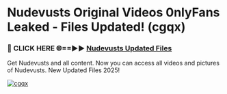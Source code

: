 # Nudevusts Original Videos 0nlyFans Leaked - Files Updated! (cgqx)

<h3>🔴 CLICK HERE 🌐==►► <a href="https://tinyurl.com/y5r63du9" rel="nofollow">Nudevusts Updated Files</a></h3>

Get Nudevusts and all content. Now you can access all videos and pictures of Nudevusts. New Updated Files 2025!

[![cgqx](https://i.imgur.com/UVo9nyh.gif)](https://tinyurl.com/y5r63du9)